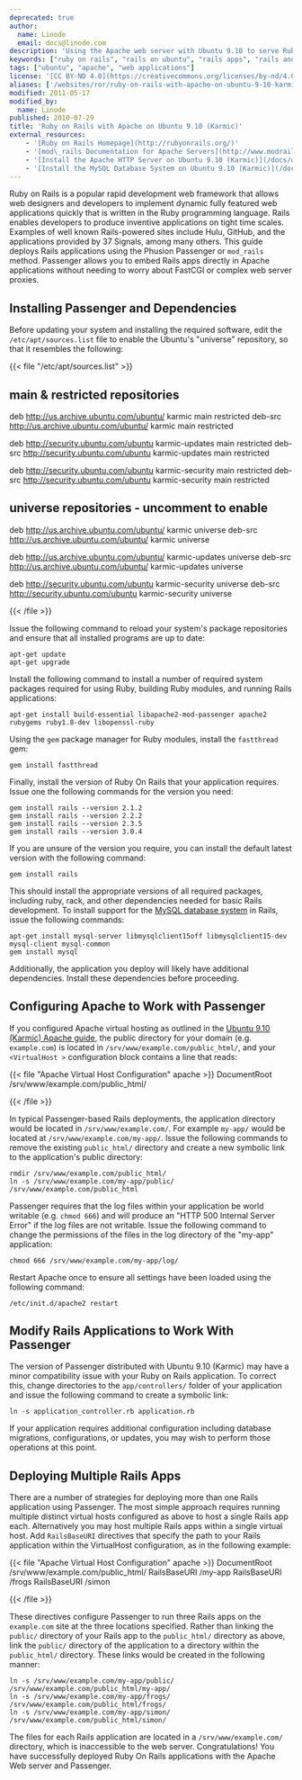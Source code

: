 ```yaml
---
deprecated: true
author:
  name: Linode
  email: docs@linode.com
description: 'Using the Apache web server with Ubuntu 9.10 to serve Ruby on Rails applications.'
keywords: ["ruby on rails", "rails on ubuntu", "rails apps", "rails and apache"]
tags: ["ubuntu", "apache", "web applications"]
license: '[CC BY-ND 4.0](https://creativecommons.org/licenses/by-nd/4.0)'
aliases: ['/websites/ror/ruby-on-rails-with-apache-on-ubuntu-9-10-karmic/','/frameworks/ruby-on-rails-apache/ubuntu-9-10-karmic/']
modified: 2011-05-17
modified_by:
  name: Linode
published: 2010-07-29
title: 'Ruby on Rails with Apache on Ubuntu 9.10 (Karmic)'
external_resources:
    - '[Ruby on Rails Homepage](http://rubyonrails.org/)'
    - '[mod\_rails Documentation for Apache Servers](http://www.modrails.com/documentation/Users%20guide%20Apache.html)'
    - '[Install the Apache HTTP Server on Ubuntu 9.10 (Karmic)](/docs/web-servers/apache/installation/ubuntu-9-10-karmic)'
    - '[Install the MySQL Database System on Ubuntu 9.10 (Karmic)](/docs/databases/mysql/ubuntu-9-10-karmic)'
---
```




Ruby on Rails is a popular rapid development web framework that allows web designers and developers to implement dynamic fully featured web applications quickly that is written in the Ruby programming language. Rails enables developers to produce inventive applications on tight time scales. Examples of well known Rails-powered sites include Hulu, GitHub, and the applications provided by 37 Signals, among many others. This guide deploys Rails applications using the Phusion Passenger or `mod_rails` method. Passenger allows you to embed Rails apps directly in Apache applications without needing to worry about FastCGI or complex web server proxies.

## Installing Passenger and Dependencies

Before updating your system and installing the required software, edit the `/etc/apt/sources.list` file to enable the Ubuntu's "universe" repository, so that it resembles the following:

{{< file "/etc/apt/sources.list" >}}
## main & restricted repositories
deb http://us.archive.ubuntu.com/ubuntu/ karmic main restricted
deb-src http://us.archive.ubuntu.com/ubuntu/ karmic main restricted

deb http://security.ubuntu.com/ubuntu karmic-updates main restricted
deb-src http://security.ubuntu.com/ubuntu karmic-updates main restricted

deb http://security.ubuntu.com/ubuntu karmic-security main restricted
deb-src http://security.ubuntu.com/ubuntu karmic-security main restricted

## universe repositories - uncomment to enable
deb http://us.archive.ubuntu.com/ubuntu/ karmic universe
deb-src http://us.archive.ubuntu.com/ubuntu/ karmic universe

deb http://us.archive.ubuntu.com/ubuntu/ karmic-updates universe
deb-src http://us.archive.ubuntu.com/ubuntu/ karmic-updates universe

deb http://security.ubuntu.com/ubuntu karmic-security universe
deb-src http://security.ubuntu.com/ubuntu karmic-security universe

{{< /file >}}


Issue the following command to reload your system's package repositories and ensure that all installed programs are up to date:

    apt-get update
    apt-get upgrade

Install the following command to install a number of required system packages required for using Ruby, building Ruby modules, and running Rails applications:

    apt-get install build-essential libapache2-mod-passenger apache2 rubygems ruby1.8-dev libopenssl-ruby

Using the `gem` package manager for Ruby modules, install the `fastthread` gem:

    gem install fastthread

Finally, install the version of Ruby On Rails that your application requires. Issue one the following commands for the version you need:

    gem install rails --version 2.1.2
    gem install rails --version 2.2.2
    gem install rails --version 2.3.5
    gem install rails --version 3.0.4

If you are unsure of the version you require, you can install the default latest version with the following command:

    gem install rails

This should install the appropriate versions of all required packages, including ruby, rack, and other dependencies needed for basic Rails development. To install support for the [MySQL database system](/docs/databases/mysql/ubuntu-9-10-karmic) in Rails, issue the following commands:

    apt-get install mysql-server libmysqlclient15off libmysqlclient15-dev mysql-client mysql-common
    gem install mysql

Additionally, the application you deploy will likely have additional dependencies. Install these dependencies before proceeding.

## Configuring Apache to Work with Passenger

If you configured Apache virtual hosting as outlined in the [Ubuntu 9.10 (Karmic) Apache guide](/docs/web-servers/apache/installation/ubuntu-9-10-karmic), the public directory for your domain (e.g. `example.com`) is located in `/srv/www/example.com/public_html/`, and your `<VirtualHost >` configuration block contains a line that reads:

{{< file "Apache Virtual Host Configuration" apache >}}
DocumentRoot /srv/www/example.com/public_html/

{{< /file >}}


In typical Passenger-based Rails deployments, the application directory would be located in `/srv/www/example.com/`. For example `my-app/` would be located at `/srv/www/example.com/my-app/`. Issue the following commands to remove the existing `public_html/` directory and create a new symbolic link to the application's public directory:

    rmdir /srv/www/example.com/public_html/
    ln -s /srv/www/example.com/my-app/public/ /srv/www/example.com/public_html

Passenger requires that the log files within your application be world writable (e.g. `chmod 666`) and will produce an "HTTP 500 Internal Server Error" if the log files are not writable. Issue the following command to change the permissions of the files in the log directory of the "my-app" application:

    chmod 666 /srv/www/example.com/my-app/log/

Restart Apache once to ensure all settings have been loaded using the following command:

    /etc/init.d/apache2 restart

## Modify Rails Applications to Work With Passenger

The version of Passenger distributed with Ubuntu 9.10 (Karmic) may have a minor compatibility issue with your Ruby on Rails application. To correct this, change directories to the `app/controllers/` folder of your application and issue the following command to create a symbolic link:

    ln -s application_controller.rb application.rb

If your application requires additional configuration including database migrations, configurations, or updates, you may wish to perform those operations at this point.

## Deploying Multiple Rails Apps

There are a number of strategies for deploying more than one Rails application using Passenger. The most simple approach requires running multiple distinct virtual hosts configured as above to host a single Rails app each. Alternatively you may host multiple Rails apps within a single virtual host. Add `RailsBaseURI` directives that specify the path to your Rails application within the VirtualHost configuration, as in the following example:

{{< file "Apache Virtual Host Configuration" apache >}}
DocumentRoot /srv/www/example.com/public_html/
RailsBaseURI /my-app
RailsBaseURI /frogs
RailsBaseURI /simon

{{< /file >}}


These directives configure Passenger to run three Rails apps on the `example.com` site at the three locations specified. Rather than linking the `public/` directory of your Rails app to the `public_html/` directory as above, link the `public/` directory of the application to a directory within the `public_html/` directory. These links would be created in the following manner:

    ln -s /srv/www/example.com/my-app/public/ /srv/www/example.com/public_html/my-app/
    ln -s /srv/www/example.com/my-app/frogs/ /srv/www/example.com/public_html/frogs/
    ln -s /srv/www/example.com/my-app/simon/ /srv/www/example.com/public_html/simon/

The files for each Rails application are located in a `/srv/www/example.com/` directory, which is inaccessible to the web server. Congratulations! You have successfully deployed Ruby On Rails applications with the Apache Web server and Passenger.
